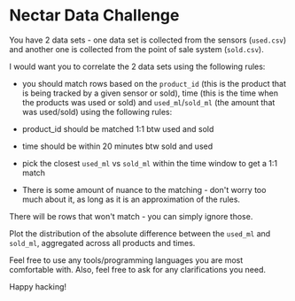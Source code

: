 Nectar Data Challenge
=====================

You have 2 data sets - one data set is collected from the sensors (`used.csv`) and another one is collected from the point of sale system (`sold.csv`).

I would want you to correlate the 2 data sets using the following rules:
- you should match rows based on the `product_id` (this is the product that is being tracked by a given sensor or sold), time (this is the time when the products was used or sold) and `used_ml`/`sold_ml` (the amount that was used/sold) using the following rules:

- product_id should be matched 1:1 btw used and sold
- time should be within 20 minutes btw sold and used
- pick the closest `used_ml` vs `sold_ml` within the time window to get a 1:1 match

- There is some amount of nuance to the matching - don't worry too much about it, as long as it is an approximation of the rules.

There will be rows that won't match - you can simply ignore those.

Plot the distribution of the absolute difference between the `used_ml` and `sold_ml`, aggregated across all products and times.

Feel free to use any tools/programming languages you are most comfortable with. Also, feel free to ask for any clarifications you need.

Happy hacking!
